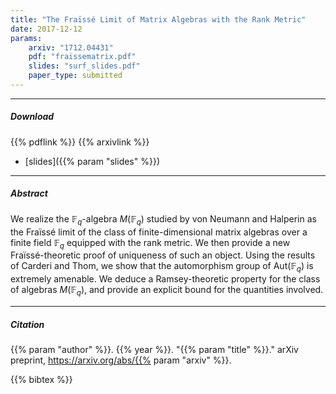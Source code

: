 ```yaml
---
title: "The Fraïssé Limit of Matrix Algebras with the Rank Metric" 
date: 2017-12-12
params:
    arxiv: "1712.04431"
    pdf: "fraissematrix.pdf"
    slides: "surf_slides.pdf"
    paper_type: submitted
---
```


---

##### Download

{{% pdflink %}}
{{% arxivlink %}}
- [slides]({{% param "slides" %}})

---

##### Abstract

We realize the $\mathbb{F}_q$-algebra $M(\mathbb{F}_q)$ studied by von
Neumann and Halperin as the Fraïssé limit of the class of
finite-dimensional matrix algebras over a finite field $\mathbb{F}_q$
equipped with the rank metric. We then provide a new Fraïssé-theoretic
proof of uniqueness of such an object. Using the results of Carderi and
Thom, we show that the automorphism group of $\mathrm{Aut}(\mathbb{F}_q )$
is extremely amenable. We deduce a Ramsey-theoretic property for the class
of algebras $M(\mathbb{F}_q)$, and provide an explicit bound for the
quantities involved. 

---

##### Citation

{{% param "author" %}}. {{% year %}}. "{{% param "title" %}}." arXiv preprint, https://arxiv.org/abs/{{% param "arxiv" %}}.

{{% bibtex %}}
